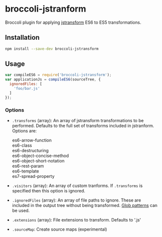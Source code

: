 # broccoli-jstranform

Broccoli plugin for applying [jstransform](https://github.com/facebook/jstransform)
ES6 to ES5 transformations.

## Installation

```bash
npm install --save-dev broccoli-jstransform
```

## Usage

```js
var compileES6 = require('broccoli-jstransform');
var applicationJs = compileES6(sourceTree, {
  ignoredFiles: [
    'foo/bar.js'
  ]
});
```

### Options

* `.transforms` (array): An array of jstransform transformations
  to be performed. Defaults to the full set of transforms included in jstranform.
  Options are:

  es6-arrow-function  
  es6-class  
  es6-destructuring  
  es6-object-concise-method  
  es6-object-short-notation  
  es6-rest-param  
  es6-template  
  es7-spread-property  

* `.visitors` (array): An array of custom tranforms. If `.transforms` is specified 
  then this option is ignored.
* `.ignoredFiles` (array): An array of file paths to ignore. These are included
  in the output tree without being transformed. [Glob patterns](https://github.com/isaacs/minimatch) 
  can be used.
* `.extensions` (array): File extensions to transform. Defaults to '.js'
* `.sourceMap`: Create source maps (experimental)
